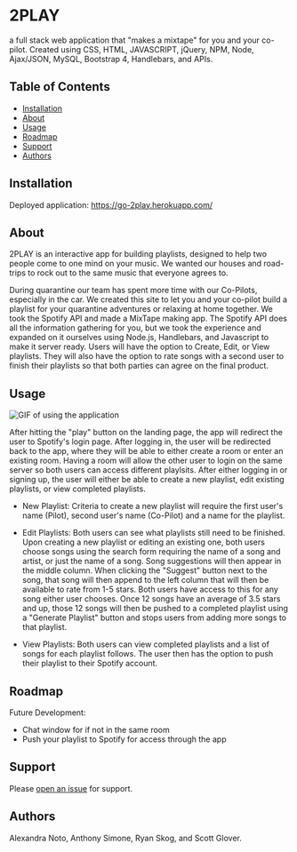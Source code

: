 # 2PLAY

a full stack web application that "makes a mixtape" for you and your co-pilot. Created using CSS, HTML, JAVASCRIPT, jQuery, NPM, Node, Ajax/JSON, MySQL, Bootstrap 4, Handlebars, and APIs.

## Table of Contents

- [Installation](#installation)
- [About](#about)
- [Usage](#usage)
- [Roadmap](#roadmap)
- [Support](#support)
- [Authors](#authors)

## Installation

Deployed application: https://go-2play.herokuapp.com/

## About

2PLAY is an interactive app for building playlists, designed to help two people come to one mind on your music.
We wanted our houses and road-trips to rock out to the same music that everyone agrees to.

During quarantine our team has spent more time with our Co-Pilots, especially in the car. We created this site to let you and your co-pilot build a playlist for your quarantine
adventures or relaxing at home together. We took the Spotify API and made a MixTape making app. The Spotify API does all the information gathering for you, but we took
the experience and expanded on it ourselves using Node.js, Handlebars, and Javascript to make it server ready. Users will have the option to Create, Edit, or View playlists.
They will also have the option to rate songs with a second user to finish their playlists so that both parties can agree on the final product.

## Usage

<img src="./public/images/demo.gif" alt="GIF of using the application"/>

After hitting the "play" button on the landing page, the app will redirect the user to Spotify's login page. After logging in, the user will be redirected back to the app, where
they will be able to either create a room or enter an existing room. Having a room will allow the other user to login on the same server so both users can access different playlsits.
After either logging in or signing up, the user will either be able to create a new playlist, edit existing playlists, or view completed playlists.

- New Playlist: Criteria to create a new playlist will require the first user's name (Pilot), second user's name (Co-Pilot) and a name for the playlist.

- Edit Playlists: Both users can see what playlists still need to be finished. Upon creating a new playlist or editing an existing one, both users choose songs using the search form
  requiring the name of a song and artist, or just the name of a song. Song suggestions will then appear in the middle column. When clicking the "Suggest" button next to the song,
  that song will then append to the left column that will then be available to rate from 1-5 stars. Both users have access to this for any song either user chooses. Once 12 songs have
  an average of 3.5 stars and up, those 12 songs will then be pushed to a completed playlist using a "Generate Playlist" button and stops users from adding more songs to that playlist.

- View Playlists: Both users can view completed playlists and a list of songs for each playlist follows. The user then has the option to push their playlist to their Spotify account.

## Roadmap

Future Development:

- Chat window for if not in the same room
- Push your playlist to Spotify for access through the app

## Support

Please [open an issue](https://github.com/92til-infinity/Project2x4/issues/new) for support.

## Authors

Alexandra Noto, Anthony Simone, Ryan Skog, and Scott Glover.
